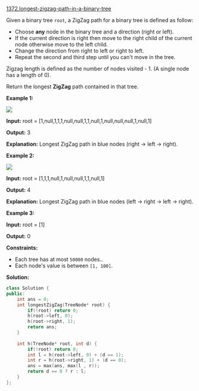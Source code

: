 [1372.longest-zigzag-path-in-a-binary-tree](https://leetcode.com/problems/longest-zigzag-path-in-a-binary-tree/)  

Given a binary tree `root`, a ZigZag path for a binary tree is defined as follow:

*   Choose **any** node in the binary tree and a direction (right or left).
*   If the current direction is right then move to the right child of the current node otherwise move to the left child.
*   Change the direction from right to left or right to left.
*   Repeat the second and third step until you can't move in the tree.

Zigzag length is defined as the number of nodes visited - 1. (A single node has a length of 0).

Return the longest **ZigZag** path contained in that tree.

**Example 1:**

**![](https://assets.leetcode.com/uploads/2020/01/22/sample_1_1702.png)**

  
**Input:** root = \[1,null,1,1,1,null,null,1,1,null,1,null,null,null,1,null,1\]
  
**Output:** 3
  
**Explanation:** Longest ZigZag path in blue nodes (right -> left -> right).
  

**Example 2:**

**![](https://assets.leetcode.com/uploads/2020/01/22/sample_2_1702.png)**

  
**Input:** root = \[1,1,1,null,1,null,null,1,1,null,1\]
  
**Output:** 4
  
**Explanation:** Longest ZigZag path in blue nodes (left -> right -> left -> right).
  

**Example 3:**

  
**Input:** root = \[1\]
  
**Output:** 0
  

**Constraints:**

*   Each tree has at most `50000` nodes..
*   Each node's value is between `[1, 100]`.  



**Solution:**  

```cpp
class Solution {
public:
    int ans = 0;
    int longestZigZag(TreeNode* root) {
        if(!root) return 0;
        h(root->left, 0);
        h(root->right, 1);
        return ans;
    }
    
    int h(TreeNode* root, int d) {
        if(!root) return 0;
        int l = h(root->left, 0) + (d == 1);
        int r = h(root->right, 1) + (d == 0);
        ans = max(ans, max(l , r));
        return d == 0 ? r : l;
    }
};
```
      